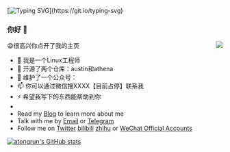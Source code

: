 <!--   my-ticker -->    
[![Typing SVG](https://readme-typing-svg.herokuapp.com?color=%2336BCF7&center=true&vCenter=true&width=600&lines=Hi+there+👋,+I+am+Sanra+Alice;+Welcome+to+My+Profile!;Over+3+years+of+programming+experience;Always+learning+new+things+;Machine+learning+enthusiast+;)](https://git.io/typing-svg)


### 你好 👋

<img align="right" src="https://github-readme-stats.vercel.app/api?username=Timelovers&show_icons=true&icon_color=CE1D2D&text_color=718096&bg_color=ffffff&hide_title=true&theme=radical" />


😄很高兴你点开了我的主页

- 🔭 我是一个Linux工程师
- 🌱 开源了两个仓库：austin和athena
- 👯 维护了一个公众号：
- 📫 你可以通过微信搜XXXX【目前占停】联系我
- ⚡ 希望我写下的东西能帮助到你
- 
- Read my [Blog](https://atong.run) to learn more about me
- Talk with me by [Email](mailto:atongrun@outlook.com) or [Telegram](https://t.me/atongrun)
- Follow me on [Twitter](https://twitter.com/atongrun) [bilibili](https://space.bilibili.com/385227660?spm_id_from=333.1007.0.0) [zhihu](https://www.zhihu.com/people/qian-lan-wa) or [WeChat Official Accounts](https://open.weixin.qq.com/qr/code?username=gh_0775e1b16e93)

[![atongrun's GitHub stats](https://github-immortality.vercel.app/api?username=atongrun)](https://atong.run)
